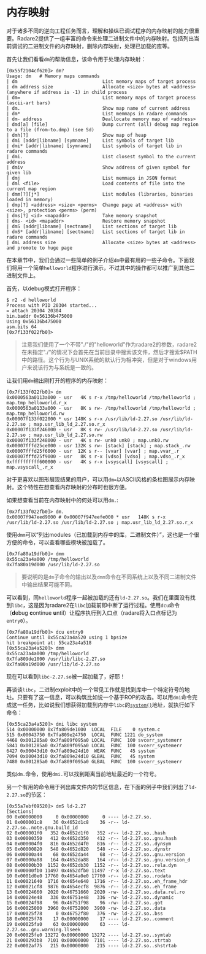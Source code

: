 # 内存映射

对于诸多不同的逆向工程任务而言，理解和操纵已调试程序的内存映射的能力很重要。Radare2提供了一组丰富的命令来处理二进制文件中的内存映射。包括列出当前调试的二进制文件的内存映射，删除内存映射，处理已加载的库等。

首先让我们看看`dm`的帮助信息，该命令用于处理内存映射：

```
[0x55f2104cf620]> dm?
Usage: dm   # Memory maps commands
| dm                               List memory maps of target process
| dm address size                  Allocate <size> bytes at <address> (anywhere if address is -1) in child process
| dm=                              List memory maps of target process (ascii-art bars)
| dm.                              Show map name of current address
| dm*                              List memmaps in radare commands
| dm- address                      Deallocate memory map of <address>
| dmd[a] [file]                    Dump current (all) debug map region to a file (from-to.dmp) (see Sd)
| dmh[?]                           Show map of heap
| dmi [addr|libname] [symname]     List symbols of target lib
| dmi* [addr|libname] [symname]    List symbols of target lib in radare commands
| dmi.                             List closest symbol to the current address
| dmiv                             Show address of given symbol for given lib
| dmj                              List memmaps in JSON format
| dml <file>                       Load contents of file into the current map region
| dmm[?][j*]                       List modules (libraries, binaries loaded in memory)
| dmp[?] <address> <size> <perms>  Change page at <address> with <size>, protection <perms> (perm)
| dms[?] <id> <mapaddr>            Take memory snapshot
| dms- <id> <mapaddr>              Restore memory snapshot
| dmS [addr|libname] [sectname]    List sections of target lib
| dmS* [addr|libname] [sectname]   List sections of target lib in radare commands
| dmL address size                 Allocate <size> bytes at <address> and promote to huge page
```

在本章节中，我们会通过一些简单的例子介绍`dm`中最有用的一些子命令。下面我们将用一个简单`helloworld`程序进行演示，不过其中的操作都可以推广到其他二进制文件上。

首先，以debug模式打开程序：

```
$ r2 -d helloworld
Process with PID 20304 started...
= attach 20304 20304
bin.baddr 0x56136b475000
Using 0x56136b475000
asm.bits 64
[0x7f133f022fb0]>
```

> 注意我们使用了一个不带"./"的"helloworld"作为radare2的参数，radare2在未指定"./"的情况下会首先在当前目录中搜索该文件，然后才搜索$PATH中的路径。这个行为与UNIX系统的默认行为相冲突，但是对于windows用户来说该行为与系统是一致的。

让我们用`dm`输出刚打开的程序的内存映射：

```
[0x7f133f022fb0]> dm
0x0000563a0113a000 - usr   4K s r-x /tmp/helloworld /tmp/helloworld ; map.tmp_helloworld.r_x
0x0000563a0133a000 - usr   8K s rw- /tmp/helloworld /tmp/helloworld ; map.tmp_helloworld.rw
0x00007f133f022000 * usr 148K s r-x /usr/lib/ld-2.27.so /usr/lib/ld-2.27.so ; map.usr_lib_ld_2.27.so.r_x
0x00007f133f246000 - usr   8K s rw- /usr/lib/ld-2.27.so /usr/lib/ld-2.27.so ; map.usr_lib_ld_2.27.so.rw
0x00007f133f248000 - usr   4K s rw- unk0 unk0 ; map.unk0.rw
0x00007fffd25ce000 - usr 132K s rw- [stack] [stack] ; map.stack_.rw
0x00007fffd25f6000 - usr  12K s r-- [vvar] [vvar] ; map.vvar_.r
0x00007fffd25f9000 - usr   8K s r-x [vdso] [vdso] ; map.vdso_.r_x
0xffffffffff600000 - usr   4K s r-x [vsyscall] [vsyscall] ; map.vsyscall_.r_x
```

对于更喜欢以图形展现结果的用户，可以用`dm=`以ASCII风格的条柱图展示内存映射。这个特性在想查看内存映射的分布时也很方便。

如果想查看当前在内存映射中的何处可以用`dm.`:

```
[0x7f133f022fb0]> dm.
0x00007f947eed9000 # 0x00007f947eefe000 * usr   148K s r-x /usr/lib/ld-2.27.so /usr/lib/ld-2.27.so ; map.usr_lib_ld_2.27.so.r_x
```

使用`dmm`可以“列出modules（已加载到内存中的库，二进制文件）”，这也是一个很方便的命令，可以查看哪些模块被加载了。

```
[0x7fa80a19dfb0]> dmm
0x55ca23a4a000 /tmp/helloworld
0x7fa80a19d000 /usr/lib/ld-2.27.so
```
> 要说明的是`dm`子命令的输出以及`dmm`命令在不同系统上以及不同二进制文件中输出结果可能不同。

可以看到，同`helloworld`程序一起被加载的还有`ld-2.27.so`。我们在里面没有找到`libc`，这是因为radare2在`libc`加载前即中断了运行过程。使用`dcu`命令（**d**ebug **c**ontinue **u**ntil）让程序执行到入口点（radare将入口点标记为`entry0`）。

```
[0x7fa80a19dfb0]> dcu entry0
Continue until 0x55ca23a4a520 using 1 bpsize
hit breakpoint at: 55ca23a4a518
[0x55ca23a4a520]> dmm
0x55ca23a4a000 /tmp/helloworld
0x7fa809de1000 /usr/lib/libc-2.27.so
0x7fa80a19d000 /usr/lib/ld-2.27.so
```

现在可以看到`libc-2.27.so`被一起加载了，好耶！

再谈谈`libc`，二进制exploit中的一个常见工作就是找到库中一个特定符号的地址。只要有了这一信息，可以构筑比如说一个基于ROP的攻击。可以用`dmi`命令完成这一任务，比如说我们想获得加载到内存中`libc`的[`system()`](http://man7.org/linux/man-pages/man3/system.3.html)地址，就执行如下命令：

```
[0x55ca23a4a520]> dmi libc system
514 0x00000000 0x7fa809de1000  LOCAL  FILE    0 system.c
515 0x00043750 0x7fa809e24750  LOCAL  FUNC 1221 do_system
4468 0x001285a0 0x7fa809f095a0 LOCAL  FUNC  100 svcerr_systemerr
5841 0x001285a0 0x7fa809f095a0 LOCAL  FUNC  100 svcerr_systemerr
6427 0x00043d10 0x7fa809e24d10  WEAK  FUNC   45 system
7094 0x00043d10 0x7fa809e24d10 GLBAL  FUNC   45 system
7480 0x001285a0 0x7fa809f095a0 GLBAL  FUNC  100 svcerr_systemerr
```

类似`dm.`命令，使用`dmi.`可以找到距离当前地址最近的一个符号。

另一个有用的命令用于列出库文件内的节区信息，在下面的例子中我们列出了`ld-2.27.so`的节区：

```
[0x55a7ebf09520]> dmS ld-2.27
[Sections]
00 0x00000000     0 0x00000000     0 ---- ld-2.27.so.
01 0x000001c8    36 0x4652d1c8    36 -r-- ld-2.27.so..note.gnu.build_id
02 0x000001f0   352 0x4652d1f0   352 -r-- ld-2.27.so..hash
03 0x00000350   412 0x4652d350   412 -r-- ld-2.27.so..gnu.hash
04 0x000004f0   816 0x4652d4f0   816 -r-- ld-2.27.so..dynsym
05 0x00000820   548 0x4652d820   548 -r-- ld-2.27.so..dynstr
06 0x00000a44    68 0x4652da44    68 -r-- ld-2.27.so..gnu.version
07 0x00000a88   164 0x4652da88   164 -r-- ld-2.27.so..gnu.version_d
08 0x00000b30  1152 0x4652db30  1152 -r-- ld-2.27.so..rela.dyn
09 0x00000fb0 11497 0x4652dfb0 11497 -r-x ld-2.27.so..text
10 0x0001d0e0 17760 0x4654a0e0 17760 -r-- ld-2.27.so..rodata
11 0x00021640  1716 0x4654e640  1716 -r-- ld-2.27.so..eh_frame_hdr
12 0x00021cf8  9876 0x4654ecf8  9876 -r-- ld-2.27.so..eh_frame
13 0x00024660  2020 0x46751660  2020 -rw- ld-2.27.so..data.rel.ro
14 0x00024e48   336 0x46751e48   336 -rw- ld-2.27.so..dynamic
15 0x00024f98    96 0x46751f98    96 -rw- ld-2.27.so..got
16 0x00025000  3960 0x46752000  3960 -rw- ld-2.27.so..data
17 0x00025f78     0 0x46752f80   376 -rw- ld-2.27.so..bss
18 0x00025f78    17 0x00000000    17 ---- ld-2.27.so..comment
19 0x00025fa0    63 0x00000000    63 ---- ld-2.27.so..gnu.warning.llseek
20 0x00025fe0 13272 0x00000000 13272 ---- ld-2.27.so..symtab
21 0x000293b8  7101 0x00000000  7101 ---- ld-2.27.so..strtab
22 0x0002af75   215 0x00000000   215 ---- ld-2.27.so..shstrtab
```
